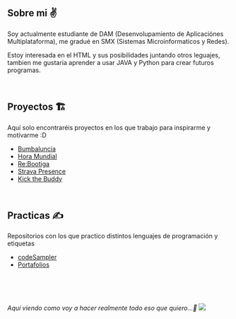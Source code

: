 ## Sobre mi ✌️
<p>Soy actualmente estudiante de DAM (Desenvolupamiento de Aplicaciónes Multiplataforma), me gradué en SMX (Sistemas Microinformaticos y Redes).</p>
<p>Estoy interesada en el HTML y sus posibilidades juntando otros leguajes, tambien me gustaria aprender a usar JAVA y Python para crear futuros programas.</p>

<br>

## Proyectos 🏗️
Aquí solo encontraréis proyectos en los que trabajo para inspirarme y motivarme :D

- <a href="https://github.com/Sailok25/Bumbaluncia">Bumbaluncia</a>
- <a href="https://github.com/Sailok25/horaMundial">Hora Mundial</a>
- <a href="https://github.com/Sailok25/Rebootiga">Re:Bootiga</a>
- <a href="https://github.com/Sailok25/StravaPresence">Strava Presence</a>
- <a href="https://github.com/Sailok25/KickTheBuddy">Kick the Buddy</a>

<br>

## Practicas ✍️
Repositorios con los que practico distintos lenguajes de programación y etiquetas

- <a href="https://github.com/Sailok25/codeSampler">codeSampler</a>
- <a href="https://github.com/Sailok25/Repository">Portafolios</a>

<br>
<br>
<br>


<i>Aquí viendo como voy a hacer realmente todo eso que quiero...🤡<i>
<img src="https://i.pinimg.com/564x/00/68/33/006833d62de3321b980cb2b6a46088a5.jpg">

